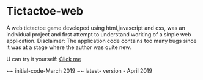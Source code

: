 # Tictactoe-web
A web tictactoe game developed using html,javascript and css, was an individual project and first attempt to understand working of a sinple web application.
Disclaimer:
  The application code contains too many bugs since it was at a stage where the author was quite new.

U can try it yourself: [Click me](main.html)

~~ initial-code-March 2019
~~ latest- version - April 2019
